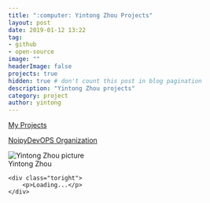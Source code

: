 ```yaml
---
title: ":computer: Yintong Zhou Projects"
layout: post
date: 2019-01-12 13:22
tag: 
- github
- open-source
image: ""
headerImage: false
projects: true
hidden: true # don't count this post in blog pagination
description: "Yintong Zhou projects"
category: project
author: yintong
---
```


[My Projects](https://github.com/yintong-zhou?tab=repositories)

[NoipyDevOPS Organization](https://github.com/NoipyDevOPS)

<div class="side-by-side">
    <div class="toleft">
        <img class="image" src="https://yintong-zhou.github.io/assets/images/profile.jpg" alt="Yintong Zhou picture">
        <figcaption class="caption">Yintong Zhou</figcaption>
    </div>

    <div class="toright">
        <p>Loading...</p>
    </div>
</div>